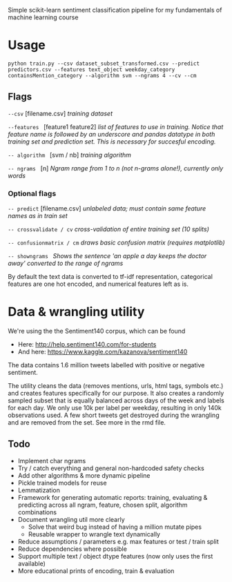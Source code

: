 Simple scikit-learn sentiment classification pipeline for my fundamentals of machine learning course

# Usage

```
python train.py --csv dataset_subset_transformed.csv --predict predictors.csv --features text_object weekday_category containsMention_category --algorithm svm --ngrams 4 --cv --cm
```
## Flags

 ```--csv``` [filename.csv] _training dataset_
 
 ```--features ``` [feature1 feature2] _list of features to use in training. Notice that feature name is followed by an underscore and pandas datatype in both training set and prediction set. This is necessary for succesful encoding._
 
 ```-- algorithm ``` [svm / nb] _training algorithm_
 
 ```-- ngrams ``` [n] _Ngram range from 1 to n (not n-grams alone!), currently only words_
 
### Optional flags
 ```-- predict``` [filename.csv] _unlabeled data; must contain same feature names as in train set_
 
 ```-- crossvalidate / cv``` _cross-validation of entire training set (10 splits)_
 
 ```-- confusionmatrix / cm``` _draws basic confusion matrix (requires matplotlib)_
 
 ```-- showngrams ``` _Shows the sentence 'an apple a day keeps the doctor away' converted to the range of ngrams_

By default the text data is converted to tf-idf representation, categorical features are one hot encoded, and numerical features left as is.

# Data & wrangling utility

We're using the the Sentiment140 corpus, which can be found
* Here: http://help.sentiment140.com/for-students
* And here: https://www.kaggle.com/kazanova/sentiment140

The data contains 1.6 million tweets labelled with positive or negative sentiment.

The utility cleans the data (removes mentions, urls, html tags, symbols etc.) and creates features specifically for our purpose. It also creates a randomly sampled subset that is equally balanced across days of the week and labels for each day. We only use 10k per label per weekday, resulting in only 140k observations used. A few short tweets get destroyed during the wrangling and are removed from the set. See more in the rmd file.

## Todo
- Implement char ngrams
- Try / catch everything and general non-hardcoded safety checks
- Add other algorithms & more dynamic pipeline
- Pickle trained models for reuse
- Lemmatization
- Framework for generating automatic reports: training, evaluating & predicting across all ngram, feature, chosen split, algorithm combinations
- Document wrangling util more clearly
  - Solve that weird bug instead of having a million mutate pipes
  - Reusable wrapper to wrangle text dynamically
- Reduce assumptions / parameters e.g. max features or test / train split
- Reduce dependencies where possible
- Support multiple text / object dtype features (now only uses the first available)
- More educational prints of encoding, train & evaluation

